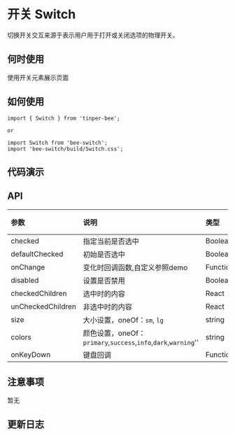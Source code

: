 # 开关 Switch 

切换开关交互来源于表示用户用于打开或关闭选项的物理开关。 

## 何时使用

使用开关元素展示页面

## 如何使用

```
import { Switch } from 'tinper-bee';

or

import Switch from 'bee-switch';
import 'bee-switch/build/Switch.css';

```

## 代码演示

## API

|参数|说明|类型|默认值|
|:---|:----|:---|:------|
|checked	|指定当前是否选中|	Boolean	|false|
|defaultChecked	|初始是否选中	|Boolean|	false |
|onChange	|变化时回调函数,自定义参照demo	|Function(checked:Boolean) | - |
|disabled|设置是否禁用|Boolean|false|
|checkedChildren	|选中时的内容	|React| Node |
|unCheckedChildren	|非选中时的内容	|React| Node|
|size|	大小设置，oneOf：`sm`, `lg`|string|''|
|colors| 颜色设置，oneOf：`primary`,`success`,`info`,`dark`,`warning`''|	string	|''|
|onKeyDown| 键盘回调 |	Function	| - |


## 注意事项

暂无

## 更新日志
